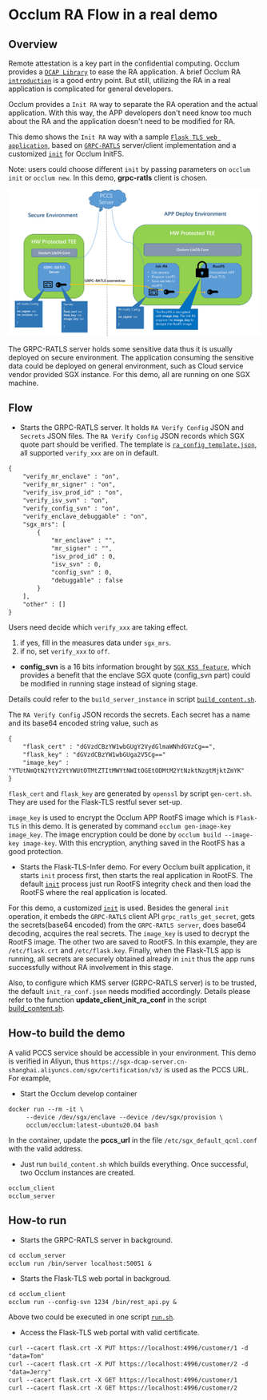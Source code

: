 # Occlum RA Flow in a real demo

## Overview

Remote attestation is a key part in the confidential computing. Occlum provides a [`DCAP Library`](../../../tools/toolchains/dcap_lib/) to ease the RA application. A brief Occlum RA [`introduction`](../../../docs/remote_attestation.md) is a good entry point. But still, utilizing the RA in a real application is complicated for general developers.

Occlum provides a `Init RA` way to separate the RA operation and the actual application. With this way, the APP developers don't need know too much about the RA and the application doesn't need to be modified for RA.

This demo shows the `Init RA` way with a sample [`Flask TLS web application`](../../python/flask/), based on [`GRPC-RATLS`](../../../tools/toolchains/grpc_ratls) server/client implementation and a customized [`init`](../../../tools/init_grpc_ratls) for Occlum InitFS.

Note: users could choose different `init` by passing parameters on `occlum init` or `occlum new`. In this demo, **grpc-ratls** client is chosen.

![Arch Overview](./arch.png)

The GRPC-RATLS server holds some sensitive data thus it is usually deployed on secure environment. The application consuming the sensitive data could be deployed on general environment, such as Cloud service vendor provided SGX instance. For this demo, all are running on one SGX machine.

## Flow

* Starts the GRPC-RATLS server. It holds `RA Verify Config` JSON and `Secrets` JSON files. The `RA Verify Config` JSON records which SGX quote part should be verified. The template is [`ra_config_template.json`](./ra_config_template.json), all supported `verify_xxx` are on in default.
```
{
    "verify_mr_enclave" : "on",
    "verify_mr_signer" : "on",
    "verify_isv_prod_id" : "on",
    "verify_isv_svn" : "on",
    "verify_config_svn" : "on",
    "verify_enclave_debuggable" : "on",
    "sgx_mrs": [
        {
            "mr_enclave" : "",
            "mr_signer" : "",
            "isv_prod_id" : 0,
            "isv_svn" : 0,
            "config_svn" : 0,
            "debuggable" : false
        }
    ],
    "other" : []
}
```
Users need decide which `verify_xxx` are taking effect.
1. if yes, fill in the measures data under `sgx_mrs`.
2. if no, set `verify_xxx` to `off`.

* **config_svn** is a 16 bits information brought by [`SGX KSS feature`](https://github.com/occlum/occlum/blob/master/docs/remote_attestation.md#sgx-kss-key-separation-and-sharing-feature-support), which provides a benefit that the enclave SGX quote (config_svn part) could be modified in running stage instead of signing stage.

Details could refer to the `build_server_instance` in script [`build_content.sh`](./build_content.sh).

The `RA Verify Config` JSON records the secrets. Each secret has a name and its base64 encoded string value, such as
```
{
    "flask_cert" : "dGVzdCBzYW1wbGUgY2VydGlmaWNhdGVzCg==",
    "flask_key" : "dGVzdCBzYW1wbGUga2V5Cg=="
    "image_key" : "YTUtNmQtN2YtY2YtYWUtOTMtZTItMWYtNWItOGEtODMtM2YtNzktNzgtMjktZmYK"
}
```

`flask_cert` and `flask_key` are generated by `openssl` by script `gen-cert.sh`. They are used for the Flask-TLS restful sever set-up.

`image_key` is used to encrypt the Occlum APP RootFS image which is `Flask-TLS` in this demo. It is generated by command `occlum gen-image-key image_key`. The image encryption could be done by `occlum build --image-key image-key`. With this encryption, anything saved in the RootFS has a good protection.

* Starts the Flask-TLS-Infer demo. For every Occlum built application, it starts `init` process first, then starts the real application in RootFS. The default [`init`](../../../tools/init/) process just run RootFS integrity check and then load the RootFS where the real application is located.

For this demo, a customized [`init`](../../../tools/init_grpc_ratls) is used. Besides the general `init` operation, it embeds the `GRPC-RATLS` client API `grpc_ratls_get_secret`, gets the secrets(base64 encoded) from the `GRPC-RATLS server`, does base64 decoding, acquires the real secrets. The `image_key` is used to decrypt the RootFS image. The other two are saved to RootFS. In this example, they are `/etc/flask.crt` and `/etc/flask.key`. Finally, when the Flask-TLS app is running, all secrets are securely obtained already in `init` thus the app runs successfully without RA involvement in this stage.

Also, to configure which KMS server (GRPC-RATLS server) is to be trusted, the default `init_ra_conf.json` needs modified accordingly. Details please refer to the function **update_client_init_ra_conf** in the script [build_content.sh](./build_content.sh).


## How-to build the demo

A valid PCCS service should be accessible in your environment. This demo is verified in Aliyun, thus `https://sgx-dcap-server.cn-shanghai.aliyuncs.com/sgx/certification/v3/` is used as the PCCS URL. For example, 

* Start the Occlum develop container
```
docker run --rm -it \
     --device /dev/sgx/enclave --device /dev/sgx/provision \
     occlum/occlum:latest-ubuntu20.04 bash
```

In the container, update the **pccs_url** in the file `/etc/sgx_default_qcnl.conf` with the valid address.

* Just run `build_content.sh` which builds everything.
Once successful, two Occlum instances are created.
```
occlum_client
occlum_server
```

## How-to run

* Starts the GRPC-RATLS server in background.
```
cd occlum_server
occlum run /bin/server localhost:50051 &
```

* Starts the Flask-TLS web portal in backgroud.
```
cd occlum_client
occlum run --config-svn 1234 /bin/rest_api.py &
```

Above two could be executed in one script [`run.sh`](./run.sh).

* Access the Flask-TLS web portal with valid certificate.
```
curl --cacert flask.crt -X PUT https://localhost:4996/customer/1 -d "data=Tom"
curl --cacert flask.crt -X PUT https://localhost:4996/customer/2 -d "data=Jerry"
curl --cacert flask.crt -X GET https://localhost:4996/customer/1
curl --cacert flask.crt -X GET https://localhost:4996/customer/2
```
